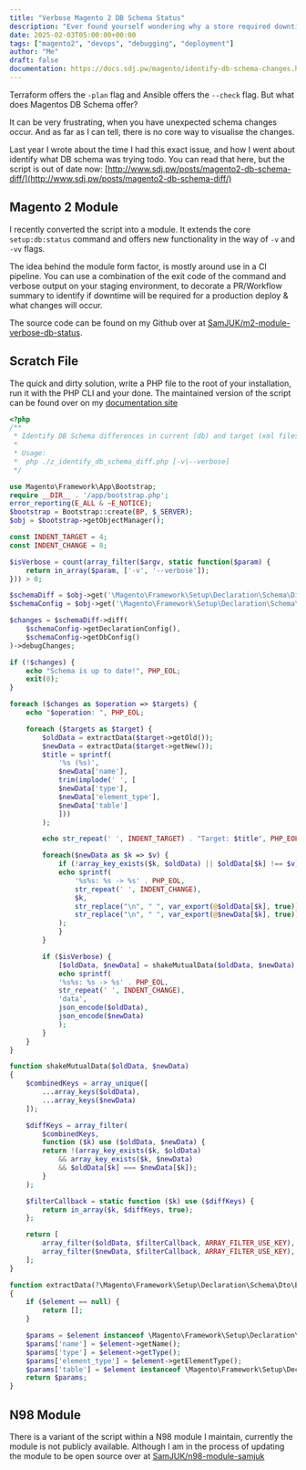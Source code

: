 ```yaml
---
title: "Verbose Magento 2 DB Schema Status"
description: "Ever found yourself wondering why a store required downtime to deploy? Or even the case where `setup:db:status` constantly reports `Declarative Schema is not up to date` despite you just update it? "
date: 2025-02-03T05:00:00+00:00
tags: ["magento2", "devops", "debugging", "deployment"]
author: "Me"
draft: false
documentation: https://docs.sdj.pw/magento/identify-db-schema-changes.html
---
```


Terraform offers the `-plan` flag and Ansible offers the `--check` flag. But what does Magentos DB Schema offer?

It can be very frustrating, when you have unexpected schema changes occur. And as far as I can tell, there is no core way to visualise the changes.

Last year I wrote about the time I had this exact issue, and how I went about identify what DB schema was trying todo. You can read that here, but the script is out of date now: [http://www.sdj.pw/posts/magento2-db-schema-diff/](http://www.sdj.pw/posts/magento2-db-schema-diff/)


## Magento 2 Module

I recently converted the script into a module. It extends the core `setup:db:status` command and offers new functionality in the way of `-v` and `-vv` flags.

The idea behind the module form factor, is mostly around use in a CI pipeline. You can use a combination of the exit code of the command and verbose output on your staging environment, to decorate a PR/Workflow summary to identify if downtime will be required for a production deploy & what changes will occur.

The source code can be found on my Github over at [SamJUK/m2-module-verbose-db-status](https://github.com/SamJUK/m2-module-verbose-db-status/).

## Scratch File

The quick and dirty solution, write a PHP file to the root of your installation, run it with the PHP CLI and your done.  The maintained version of the script can be found over on my [documentation site](https://docs.sdj.pw/magento/identify-db-schema-changes.html#script)

```php
<?php
/**
 * Identify DB Schema differences in current (db) and target (xml files) state.
 *
 * Usage:
 *  php ./z_identify_db_schema_diff.php [-v|--verbose]
 */

use Magento\Framework\App\Bootstrap;
require __DIR__ . '/app/bootstrap.php';
error_reporting(E_ALL & ~E_NOTICE);
$bootstrap = Bootstrap::create(BP, $_SERVER);
$obj = $bootstrap->getObjectManager();

const INDENT_TARGET = 4;
const INDENT_CHANGE = 8;

$isVerbose = count(array_filter($argv, static function($param) {
    return in_array($param, ['-v', '--verbose']);
})) > 0;

$schemaDiff = $obj->get('\Magento\Framework\Setup\Declaration\Schema\Diff\SchemaDiff');
$schemaConfig = $obj->get('\Magento\Framework\Setup\Declaration\Schema\SchemaConfigInterface');

$changes = $schemaDiff->diff(
    $schemaConfig->getDeclarationConfig(),
    $schemaConfig->getDbConfig()
)->debugChanges;

if (!$changes) {
    echo "Schema is up to date!", PHP_EOL;
    exit(0);
}

foreach ($changes as $operation => $targets) {
    echo "$operation: ", PHP_EOL;

    foreach ($targets as $target) {
        $oldData = extractData($target->getOld());
        $newData = extractData($target->getNew());
        $title = sprintf(
            '%s (%s)',
            $newData['name'],
            trim(implode(' ', [
            $newData['type'],
            $newData['element_type'],
            $newData['table']
            ]))
        );

        echo str_repeat(' ', INDENT_TARGET) . "Target: $title", PHP_EOL;

        foreach($newData as $k => $v) {
            if (!array_key_exists($k, $oldData) || $oldData[$k] !== $v) {
            echo sprintf(
                '%s%s: %s -> %s' . PHP_EOL,
                str_repeat(' ', INDENT_CHANGE),
                $k,
                str_replace("\n", " ", var_export(@$oldData[$k], true)),
                str_replace("\n", " ", var_export(@$newData[$k], true))
            );
            }
        }

        if ($isVerbose) {
            [$oldData, $newData] = shakeMutualData($oldData, $newData);
            echo sprintf(
            '%s%s: %s -> %s' . PHP_EOL,
            str_repeat(' ', INDENT_CHANGE),
            'data',
            json_encode($oldData),
            json_encode($newData)
            );
        }
    }
}

function shakeMutualData($oldData, $newData)
{
    $combinedKeys = array_unique([
        ...array_keys($oldData),
        ...array_keys($newData)
    ]);

    $diffKeys = array_filter(
        $combinedKeys,
        function ($k) use ($oldData, $newData) {
        return !(array_key_exists($k, $oldData)
            && array_key_exists($k, $newData)
            && $oldData[$k] === $newData[$k]);
        }
    );

    $filterCallback = static function ($k) use ($diffKeys) {
        return in_array($k, $diffKeys, true);
    };

    return [
        array_filter($oldData, $filterCallback, ARRAY_FILTER_USE_KEY),
        array_filter($newData, $filterCallback, ARRAY_FILTER_USE_KEY),
    ];
}

function extractData(?\Magento\Framework\Setup\Declaration\Schema\Dto\ElementInterface $element): array
{
    if ($element == null) {
        return [];
    }

    $params = $element instanceof \Magento\Framework\Setup\Declaration\Schema\Dto\ElementDiffAwareInterface ? $element->getDiffSensitiveParams() : [];
    $params['name'] = $element->getName();
    $params['type'] = $element->getType();
    $params['element_type'] = $element->getElementType();
    $params['table'] = $element instanceof \Magento\Framework\Setup\Declaration\Schema\Dto\TableElementInterface ? $element->getTable()->getName() : '';
    return $params;
}
```


## N98 Module

There is a variant of the script within a N98 module I maintain, currently the module is not publicly available. Although I am in the process of updating the module to be open source over at [SamJUK/n98-module-samjuk](https://github.com/SamJUK/n98-module-samjuk)
